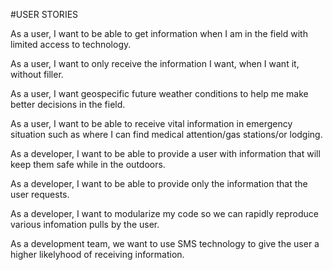 #USER STORIES

As a user, I want to be able to get information when I am in the field with limited access to technology.

As a user, I want to only receive the information I want, when I want it, without filler.

As a user, I want geospecific future weather conditions to help me make better decisions in the field.

As a user, I want to be able to receive vital information in emergency situation such as where I can find medical attention/gas stations/or lodging.

As a developer, I want to be able to provide a user with information that will keep them safe while in the outdoors.

As a developer, I want to be able to provide only the information that the user requests.

As a developer, I want to modularize my code so we can rapidly reproduce various infomation pulls by the user.

As a development team, we want to use SMS technology to give the user a higher likelyhood of receiving information.